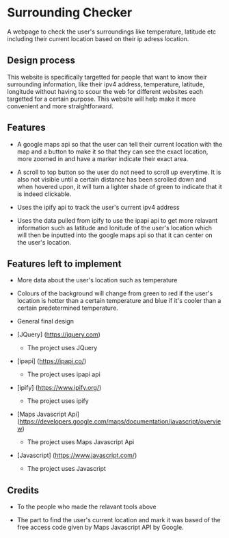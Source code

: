 # Surrounding Checker
A webpage to check the user's surroundings like temperature, latitude etc including their current location based on their ip adress location.

## Design process

This website is specifically targetted for people that want to know their surrounding information, like their ipv4 address, temperature, latitude, longitude without having to scour the web for different websites each targetted for a certain purpose. This website will help make it more convenient and more straightforward.

## Features

- A google maps api so that the user can tell their current location with the map and a button to make it so that they can see the exact location, more zoomed in and have a marker indicate their exact area.

- A scroll to top button so the user do not need to scroll up everytime. It is also not visible until a certain distance has been scrolled down and when hovered upon, it will turn a lighter shade of green to indicate that it is indeed clickable.

- Uses the ipify api to track the user's current ipv4 address

- Uses the data pulled from ipify to use the ipapi api to get more relavant information such as latitude and lonitude of the user's location which will then be inputted into the google maps api so that it can center on the user's location.

## Features left to implement

- More data about the user's location such as temperature

- Colours of the background will change from green to red if the user's location is hotter than a certain temperature and blue if it's cooler than a certain predetermined temperature.

- General final design

- [JQuery] (https://jquery.com)
    - The project uses JQuery
   
- [ipapi] (https://ipapi.co/)
    - The project uses ipapi api

- [ipify] (https://www.ipify.org/)
    - The project uses ipify
    
- [Maps Javascript Api] (https://developers.google.com/maps/documentation/javascript/overview)
    - The project uses Maps Javascript Api
 
- [Javascript] (https://www.javascript.com/)
    - The project uses Javascript
    
## Credits
- To the people who made the relavant tools above

- The part to find the user's current location and mark it was based of the free access code given by Maps Javascript API by Google.
